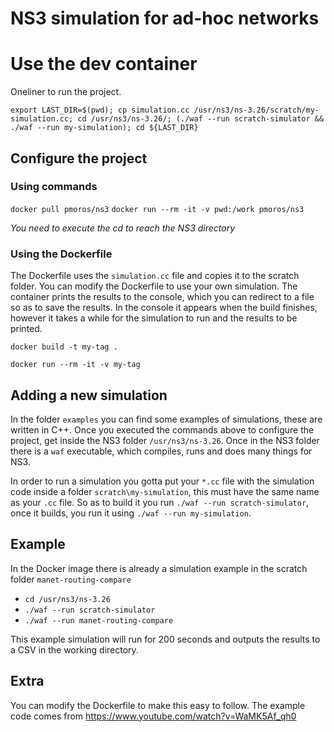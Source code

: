 # NS3 simulation for ad-hoc networks

# Use the dev container

Oneliner to run the project.

`export LAST_DIR=$(pwd); cp simulation.cc /usr/ns3/ns-3.26/scratch/my-simulation.cc; cd /usr/ns3/ns-3.26/; (./waf --run scratch-simulator && ./waf --run my-simulation); cd ${LAST_DIR}`

## Configure the project

### Using commands

`docker pull pmoros/ns3`
`docker run --rm -it -v pwd:/work pmoros/ns3  `

_You need to execute the cd to reach the NS3 directory_

### Using the Dockerfile

The Dockerfile uses the `simulation.cc` file and copies it to the scratch folder. You can modify the Dockerfile to use your own simulation. The container prints the results to the console, which you can redirect to a file so as to save the results. In the console it appears when the build finishes, however it takes a while for the simulation to run and the results to be printed.

`docker build -t my-tag .`

`docker run --rm -it -v my-tag`

## Adding a new simulation

In the folder `examples` you can find some examples of simulations, these are written in C++. Once you executed the commands above to configure the project, get inside the NS3 folder `/usr/ns3/ns-3.26`. Once in the NS3 folder there is a `waf` executable, which compiles, runs and does many things for NS3.

In order to run a simulation you gotta put your `*.cc` file with the simulation code inside a folder `scratch\my-simulation`, this must have the same name as your `.cc` file. So as to build it you run `./waf --run scratch-simulator`, once it builds, you run it using `./waf --run my-simulation`.

## Example

In the Docker image there is already a simulation example in the scratch folder `manet-routing-compare`

- `cd /usr/ns3/ns-3.26`
- `./waf --run scratch-simulator`
- `./waf --run manet-routing-compare`

This example simulation will run for 200 seconds and outputs the results to a CSV in the working directory.

## Extra

You can modify the Dockerfile to make this easy to follow. The example code comes from https://www.youtube.com/watch?v=WaMK5Af_qh0
